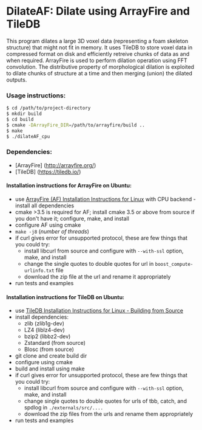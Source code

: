 # DilateAF: Dilate using ArrayFire and TileDB

This program dilates a large 3D voxel data (representing a foam skeleton structure) that might not fit in memory. It uses TileDB to store voxel data in compressed format on disk and efficiently retreive chunks of data as and when required. ArrayFire is used to perform dilation operation using FFT convolution. The distributive property of morphological dilation is exploited to dilate chunks of structure at a time and then merging (union) the dilated outputs.

### Usage instructions:
```sh
$ cd /path/to/project-directory
$ mkdir build
$ cd build
$ cmake -DArrayFire_DIR=/path/to/arrayfire/build ..
$ make
$ ./dilateAF_cpu
```

### Dependencies:
* [ArrayFire] (http://arrayfire.org/)
* [TileDB] (https://tiledb.io/)

#### Installation instructions for ArrayFire on Ubuntu:
* use [ArrayFire (AF) Installation Instructions for Linux](https://github.com/arrayfire/arrayfire/wiki/Build-Instructions-for-Linux) with CPU backend - install all dependencies
* cmake >3.5 is required for AF; install cmake 3.5 or above from source if you don't have it; configure, make, and install
* configure AF using cmake
* `make -j8` (*number of threads*)
* if curl gives error for unsupported protocol, these are few things that you could try:
  - install libcurl from source and configure with `--with-ssl` option, make, and install
  - change the single quotes to double quotes for url in `boost_compute-urlinfo.txt` file
  - download the zip file at the url and rename it appropriately
* run tests and examples

#### Installation instructions for TileDB on Ubuntu:
* use [TileDB Installation Instructions for Linux - Building from Source](https://docs.tiledb.io/en/latest/installation.html)
* install dependencies: 
  -  zlib (zlib1g-dev)
  -  LZ4 (liblz4-dev)
  -  bzip2 (libbz2-dev)
  -  Zstandard (from source)
  -  Blosc (from source)
* git clone and create build dir
* configure using cmake
* build and install using make
* if curl gives error for unsupported protocol, these are few things that you could try:
  - install libcurl from source and configure with `--with-ssl` option, make, and install
  - change single quotes to double quotes for urls of tbb, catch, and spdlog in `./externals/src/....`
  - download the zip files from the urls and rename them appropriately
* run tests and examples
